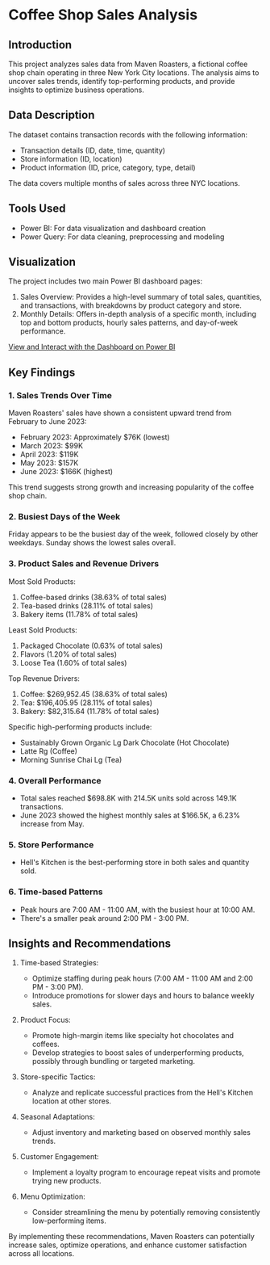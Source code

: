 # Coffee Shop Sales Analysis

## Introduction
This project analyzes sales data from Maven Roasters, a fictional coffee shop chain operating in three New York City locations. The analysis aims to uncover sales trends, identify top-performing products, and provide insights to optimize business operations.

## Data Description
The dataset contains transaction records with the following information:
- Transaction details (ID, date, time, quantity)
- Store information (ID, location)
- Product information (ID, price, category, type, detail)

The data covers multiple months of sales across three NYC locations.

## Tools Used
- Power BI: For data visualization and dashboard creation
- Power Query: For data cleaning, preprocessing and modeling

## Visualization
The project includes two main Power BI dashboard pages:
1. Sales Overview: Provides a high-level summary of total sales, quantities, and transactions, with breakdowns by product category and store.
2. Monthly Details: Offers in-depth analysis of a specific month, including top and bottom products, hourly sales patterns, and day-of-week performance.

[View and Interact with the Dashboard on Power BI](https://app.powerbi.com/view?r=eyJrIjoiMWUxZTE0ZmItY2U4ZC00ODMyLWFiMDItNDk2MzEwN2VhMGE5IiwidCI6ImRmODY3OWNkLWE4MGUtNDVkOC05OWFjLWM4M2VkN2ZmOTVhMCJ9&pageName=ReportSection85049277b93b73b65bf2)

## Key Findings

### 1. Sales Trends Over Time
Maven Roasters' sales have shown a consistent upward trend from February to June 2023:
- February 2023: Approximately $76K (lowest)
- March 2023: $99K
- April 2023: $119K
- May 2023: $157K
- June 2023: $166K (highest)

This trend suggests strong growth and increasing popularity of the coffee shop chain.

### 2. Busiest Days of the Week
Friday appears to be the busiest day of the week, followed closely by other weekdays. Sunday shows the lowest sales overall.

### 3. Product Sales and Revenue Drivers
Most Sold Products:
1. Coffee-based drinks (38.63% of total sales)
2. Tea-based drinks (28.11% of total sales)
3. Bakery items (11.78% of total sales)

Least Sold Products:
1. Packaged Chocolate (0.63% of total sales)
2. Flavors (1.20% of total sales)
3. Loose Tea (1.60% of total sales)

Top Revenue Drivers:
1. Coffee: $269,952.45 (38.63% of total sales)
2. Tea: $196,405.95 (28.11% of total sales)
3. Bakery: $82,315.64 (11.78% of total sales)

Specific high-performing products include:
- Sustainably Grown Organic Lg Dark Chocolate (Hot Chocolate)
- Latte Rg (Coffee)
- Morning Sunrise Chai Lg (Tea)

### 4. Overall Performance
- Total sales reached $698.8K with 214.5K units sold across 149.1K transactions.
- June 2023 showed the highest monthly sales at $166.5K, a 6.23% increase from May.

### 5. Store Performance
- Hell's Kitchen is the best-performing store in both sales and quantity sold.

### 6. Time-based Patterns
- Peak hours are 7:00 AM - 11:00 AM, with the busiest hour at 10:00 AM.
- There's a smaller peak around 2:00 PM - 3:00 PM.

## Insights and Recommendations

1. Time-based Strategies:
   - Optimize staffing during peak hours (7:00 AM - 11:00 AM and 2:00 PM - 3:00 PM).
   - Introduce promotions for slower days and hours to balance weekly sales.

2. Product Focus:
   - Promote high-margin items like specialty hot chocolates and coffees.
   - Develop strategies to boost sales of underperforming products, possibly through bundling or targeted marketing.

3. Store-specific Tactics:
   - Analyze and replicate successful practices from the Hell's Kitchen location at other stores.

4. Seasonal Adaptations:
   - Adjust inventory and marketing based on observed monthly sales trends.

5. Customer Engagement:
   - Implement a loyalty program to encourage repeat visits and promote trying new products.

6. Menu Optimization:
   - Consider streamlining the menu by potentially removing consistently low-performing items.

By implementing these recommendations, Maven Roasters can potentially increase sales, optimize operations, and enhance customer satisfaction across all locations.
